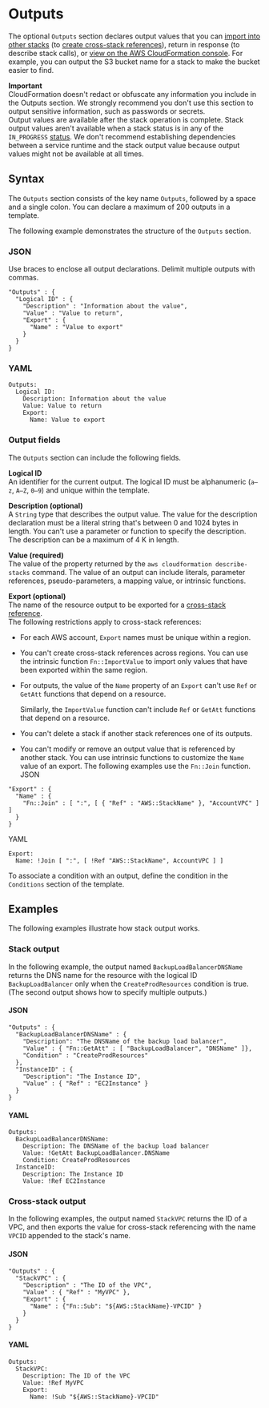 # Outputs<a name="outputs-section-structure"></a>

The optional `Outputs` section declares output values that you can [import into other stacks](intrinsic-function-reference-importvalue.md) \(to [create cross\-stack references](walkthrough-crossstackref.md)\), return in response \(to describe stack calls\), or [view on the AWS CloudFormation console](cfn-console-view-stack-data-resources.md)\. For example, you can output the S3 bucket name for a stack to make the bucket easier to find\.

**Important**  
CloudFormation doesn't redact or obfuscate any information you include in the Outputs section\. We strongly recommend you don't use this section to output sensitive information, such as passwords or secrets\.  
Output values are available after the stack operation is complete\. Stack output values aren't available when a stack status is in any of the `IN_PROGRESS` [status](https://docs.aws.amazon.com/AWSCloudFormation/latest/UserGuide/using-cfn-describing-stacks.html#w2ab1c23c15c17c11)\. We don't recommend establishing dependencies between a service runtime and the stack output value because output values might not be available at all times\.

## Syntax<a name="outputs-section-syntax"></a>

The `Outputs` section consists of the key name `Outputs`, followed by a space and a single colon\. You can declare a maximum of 200 outputs in a template\.

The following example demonstrates the structure of the `Outputs` section\.

### JSON<a name="outputs-section-structure-syntax.json"></a>

Use braces to enclose all output declarations\. Delimit multiple outputs with commas\.

```
"Outputs" : {
  "Logical ID" : {
    "Description" : "Information about the value",
    "Value" : "Value to return",
    "Export" : {
      "Name" : "Value to export"
    }
  }
}
```

### YAML<a name="outputs-section-structure-syntax.yaml"></a>

```
Outputs:
  Logical ID:
    Description: Information about the value
    Value: Value to return
    Export:
      Name: Value to export
```

### Output fields<a name="outputs-section-structure-output-fields"></a>

The `Outputs` section can include the following fields\.

**Logical ID**  
An identifier for the current output\. The logical ID must be alphanumeric \(`a–z`, `A–Z`, `0–9`\) and unique within the template\.

**Description \(optional\)**  
A `String` type that describes the output value\. The value for the description declaration must be a literal string that's between 0 and 1024 bytes in length\. You can't use a parameter or function to specify the description\. The description can be a maximum of 4 K in length\.

**Value \(required\)**  
The value of the property returned by the `aws cloudformation describe-stacks` command\. The value of an output can include literals, parameter references, pseudo\-parameters, a mapping value, or intrinsic functions\.

**Export \(optional\)**  
The name of the resource output to be exported for a [cross\-stack reference](walkthrough-crossstackref.md)\.  
The following restrictions apply to cross\-stack references:  
+ For each AWS account, `Export` names must be unique within a region\.
+ You can't create cross\-stack references across regions\. You can use the intrinsic function `Fn::ImportValue` to import only values that have been exported within the same region\.
+ For outputs, the value of the `Name` property of an `Export` can't use `Ref` or `GetAtt` functions that depend on a resource\.

  Similarly, the `ImportValue` function can't include `Ref` or `GetAtt` functions that depend on a resource\.
+ You can't delete a stack if another stack references one of its outputs\.
+ You can't modify or remove an output value that is referenced by another stack\.
You can use intrinsic functions to customize the `Name` value of an export\. The following examples use the `Fn::Join` function\.  
JSON  

```
"Export" : {
  "Name" : {
    "Fn::Join" : [ ":", [ { "Ref" : "AWS::StackName" }, "AccountVPC" ] ]
  }
}
```
YAML  

```
Export:
  Name: !Join [ ":", [ !Ref "AWS::StackName", AccountVPC ] ]
```

To associate a condition with an output, define the condition in the `Conditions` section of the template\.

## Examples<a name="outputs-section-structure-examples"></a>

The following examples illustrate how stack output works\.

### Stack output<a name="outputs-section-structure-examples-stack-output"></a>

In the following example, the output named `BackupLoadBalancerDNSName` returns the DNS name for the resource with the logical ID `BackupLoadBalancer` only when the `CreateProdResources` condition is true\. \(The second output shows how to specify multiple outputs\.\)

#### JSON<a name="outputs-section-structure-example.json"></a>

```
"Outputs" : {
  "BackupLoadBalancerDNSName" : {
    "Description": "The DNSName of the backup load balancer",  
    "Value" : { "Fn::GetAtt" : [ "BackupLoadBalancer", "DNSName" ]},
    "Condition" : "CreateProdResources"
  },
  "InstanceID" : {
    "Description": "The Instance ID",  
    "Value" : { "Ref" : "EC2Instance" }
  }
}
```

#### YAML<a name="outputs-section-structure-example.yaml"></a>

```
Outputs:
  BackupLoadBalancerDNSName:
    Description: The DNSName of the backup load balancer
    Value: !GetAtt BackupLoadBalancer.DNSName
    Condition: CreateProdResources
  InstanceID:
    Description: The Instance ID
    Value: !Ref EC2Instance
```

### Cross\-stack output<a name="outputs-section-structure-examples-cross-stack"></a>

In the following examples, the output named `StackVPC` returns the ID of a VPC, and then exports the value for cross\-stack referencing with the name `VPCID` appended to the stack's name\.

#### JSON<a name="outputs-section-structure-cross-stack-example.json"></a>

```
"Outputs" : {
  "StackVPC" : {
    "Description" : "The ID of the VPC",
    "Value" : { "Ref" : "MyVPC" },
    "Export" : {
      "Name" : {"Fn::Sub": "${AWS::StackName}-VPCID" }
    }
  }
}
```

#### YAML<a name="outputs-section-structure-cross-stack-example.yaml"></a>

```
Outputs:
  StackVPC:
    Description: The ID of the VPC
    Value: !Ref MyVPC
    Export:
      Name: !Sub "${AWS::StackName}-VPCID"
```